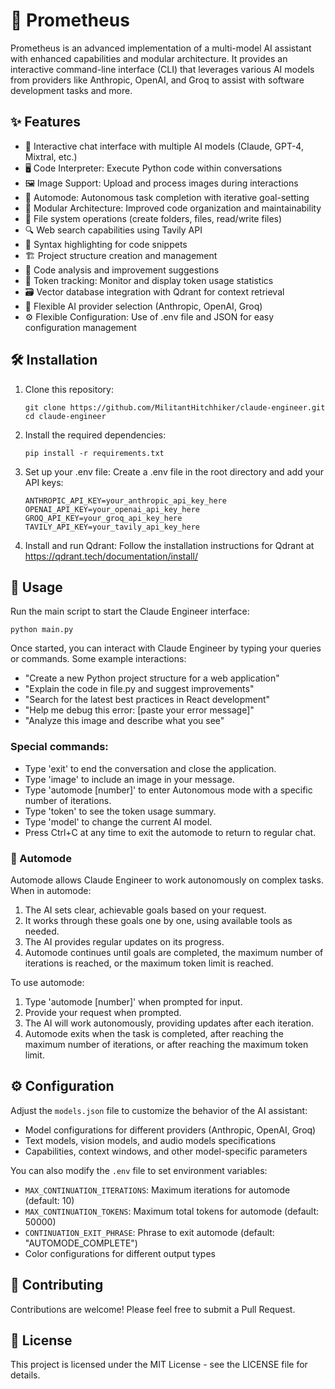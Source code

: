 # 🤖 Prometheus

Prometheus is an advanced implementation of a multi-model AI assistant with enhanced capabilities and modular architecture. It provides an interactive command-line interface (CLI) that leverages various AI models from providers like Anthropic, OpenAI, and Groq to assist with software development tasks and more.

## ✨ Features

- 💬 Interactive chat interface with multiple AI models (Claude, GPT-4, Mixtral, etc.)
- 🖥️ Code Interpreter: Execute Python code within conversations
- 🖼️ Image Support: Upload and process images during interactions
- 🚀 Automode: Autonomous task completion with iterative goal-setting
- 🧩 Modular Architecture: Improved code organization and maintainability
- 📁 File system operations (create folders, files, read/write files)
- 🔍 Web search capabilities using Tavily API
- 🌈 Syntax highlighting for code snippets
- 🏗️ Project structure creation and management
- 🧐 Code analysis and improvement suggestions
- 🔢 Token tracking: Monitor and display token usage statistics
- 🗃️ Vector database integration with Qdrant for context retrieval
- 🔄 Flexible AI provider selection (Anthropic, OpenAI, Groq)
- ⚙️ Flexible Configuration: Use of .env file and JSON for easy configuration management

## 🛠️ Installation

1. Clone this repository:
   ```
   git clone https://github.com/MilitantHitchhiker/claude-engineer.git
   cd claude-engineer
   ```

2. Install the required dependencies:
   ```
   pip install -r requirements.txt
   ```

3. Set up your .env file:
   Create a .env file in the root directory and add your API keys:
   ```
   ANTHROPIC_API_KEY=your_anthropic_api_key_here
   OPENAI_API_KEY=your_openai_api_key_here
   GROQ_API_KEY=your_groq_api_key_here
   TAVILY_API_KEY=your_tavily_api_key_here
   ```

4. Install and run Qdrant:
   Follow the installation instructions for Qdrant at https://qdrant.tech/documentation/install/

## 🚀 Usage

Run the main script to start the Claude Engineer interface:

```
python main.py
```

Once started, you can interact with Claude Engineer by typing your queries or commands. Some example interactions:

- "Create a new Python project structure for a web application"
- "Explain the code in file.py and suggest improvements"
- "Search for the latest best practices in React development"
- "Help me debug this error: [paste your error message]"
- "Analyze this image and describe what you see"

### Special commands:
- Type 'exit' to end the conversation and close the application.
- Type 'image' to include an image in your message.
- Type 'automode [number]' to enter Autonomous mode with a specific number of iterations.
- Type 'token' to see the token usage summary.
- Type 'model' to change the current AI model.
- Press Ctrl+C at any time to exit the automode to return to regular chat.

### 🤖 Automode

Automode allows Claude Engineer to work autonomously on complex tasks. When in automode:

1. The AI sets clear, achievable goals based on your request.
2. It works through these goals one by one, using available tools as needed.
3. The AI provides regular updates on its progress.
4. Automode continues until goals are completed, the maximum number of iterations is reached, or the maximum token limit is reached.

To use automode:
1. Type 'automode [number]' when prompted for input.
2. Provide your request when prompted.
3. The AI will work autonomously, providing updates after each iteration.
4. Automode exits when the task is completed, after reaching the maximum number of iterations, or after reaching the maximum token limit.

## ⚙️ Configuration

Adjust the `models.json` file to customize the behavior of the AI assistant:

- Model configurations for different providers (Anthropic, OpenAI, Groq)
- Text models, vision models, and audio models specifications
- Capabilities, context windows, and other model-specific parameters

You can also modify the `.env` file to set environment variables:

- `MAX_CONTINUATION_ITERATIONS`: Maximum iterations for automode (default: 10)
- `MAX_CONTINUATION_TOKENS`: Maximum total tokens for automode (default: 50000)
- `CONTINUATION_EXIT_PHRASE`: Phrase to exit automode (default: "AUTOMODE_COMPLETE")
- Color configurations for different output types

## 👥 Contributing

Contributions are welcome! Please feel free to submit a Pull Request.

## 📄 License

This project is licensed under the MIT License - see the LICENSE file for details.